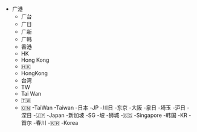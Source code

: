 
  - 广港
      - 广台
      - 广日
      - 广新
      - 广韩
      - 香港
      - HK
      - Hong Kong
      - 🇭🇰
      - HongKong
      - 台湾
      - TW
      - Tai Wan
      - 🇹🇼
      - 🇨🇳
      -TaiWan
      -Taiwan
      -日本
      -JP
      -川日
      -东京
      -大阪
      -泉日
      -埼玉
      -沪日
      -深日
      -🇯🇵
      -Japan
      -新加坡
      -SG
      -坡
      -狮城
      -🇸🇬
      -Singapore
      -韩国
      -KR
      -首尔
      -春川
      -🇰🇷
      -Korea

